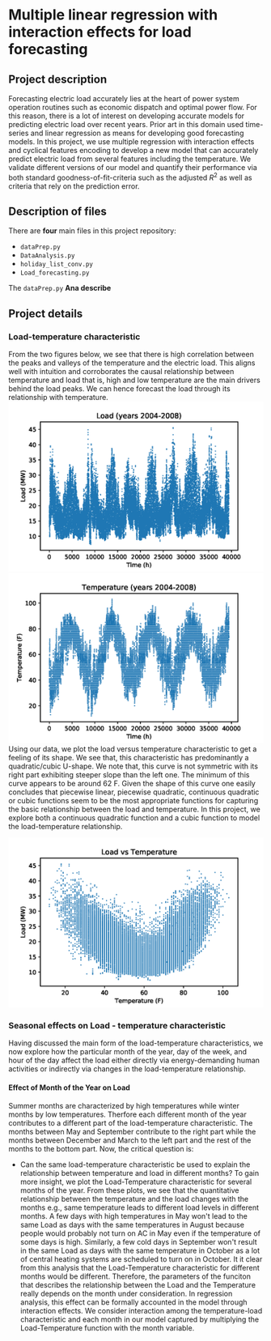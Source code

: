 # Multiple linear regression with interaction effects for load forecasting


## Project description
Forecasting electric load accurately lies at the heart of  power  system  operation  routines  such  as  economic  dispatch and optimal power flow. For this reason, there is a lot of interest  on  developing  accurate  models for  predicting  electric  load  over  recent  years.  Prior  art  in  this domain used time-series and linear regression as means for developing good  forecasting  models.  In this project, we use multiple regression with interaction effects and cyclical features encoding to develop a new model that can accurately predict electric load from several features including the temperature.  We  validate  different versions of our  model  and  quantify  their  performance  via both standard  goodness-of-fit-criteria such as the adjusted $R^2$ as well as criteria that rely on the prediction error. 


## Description of files

There are **four** main files in this project repository:

- `dataPrep.py`
- `DataAnalysis.py`
- `holiday_list_conv.py`
- `Load_forecasting.py`

The `dataPrep.py` **Ana describe**

## Project details

### Load-temperature characteristic

From the two figures below, we see that there is high correlation between the peaks and valleys of the temperature and the electric load. This  aligns  well  with  intuition  and  corroborates  the  causal relationship  between  temperature  and  load  that  is,  high  and low  temperature  are  the  main  drivers  behind  the  load  peaks. We  can  hence  forecast  the  load  through  its  relationship  with temperature. 
![Load](load_four_years.png)
![Temperature](temperature_four_years.png)
Using  our  data,  we  plot  the  load  versus  temperature  characteristic to get a feeling of its shape. We  see  that,  this  characteristic  has  predominantly  a  quadratic/cubic  U-shape.  We  note  that,  this curve  is  not symmetric  with  its right  part  exhibiting  steeper  slope  than  the  left  one.  The minimum  of  this curve  appears to be  around  62  F.  Given  the  shape of this curve one easily concludes that piecewise linear, piecewise quadratic, continuous quadratic or cubic functions seem to be the most appropriate functions for capturing the basic relationship between the load and temperature. In this project, we explore both a continuous  quadratic  function and a cubic function to  model  the  load-temperature  relationship. 

![caption='Load-temperature characteristic'](load_temp.png)


### Seasonal effects on Load - temperature characteristic
Having discussed the main form of the load-temperature characteristics, we now explore how the particular month of the year, day of the week, and hour of the day affect the load either directly via energy-demanding human activities or indirectly via changes in the load-temperature relationship.

#### Effect of Month of the Year on Load
Summer months are characterized by high temperatures while winter months by low temperatures. Therfore each different month of the year contributes to a different part of the load-temperature characteristic. The months between May and September contribute to the right part while the months between December and March to the left part and the rest of the months to the bottom part. Now, the critical question is:
- Can the same load-temperature characteristic be used to explain the relationship between temperature and load in different months?
To gain more insight, we plot the Load-Temperature characteristic for several months of the year. From these plots, we see that the quantitative relationship between the temperature and the load changes with the months e.g., same temperature leads to different load levels in different months. A few days with high temperatures in May won't lead to the same Load as days with the same temperatures in August because people would probably not turn on AC in May even if the temperature of some days is high. Similarly, a few cold days in September won't result in the same Load as days with the same temperature in October as a lot of central heating systems are scheduled to turn on in October.
It it clear from this analysis that the Load-Temperature characteristic for different months would be different. Therefore, the parameters of the funciton that describes the relationship between the Load and the Temperature really depends on the month under consideration. In regression analysis, this effect can be formally accounted in the model through interaction effects. We consider interaction among the temperature-load  characteristic and each month in our model captured by multiplying the Load-Temperature function with the month variable.

